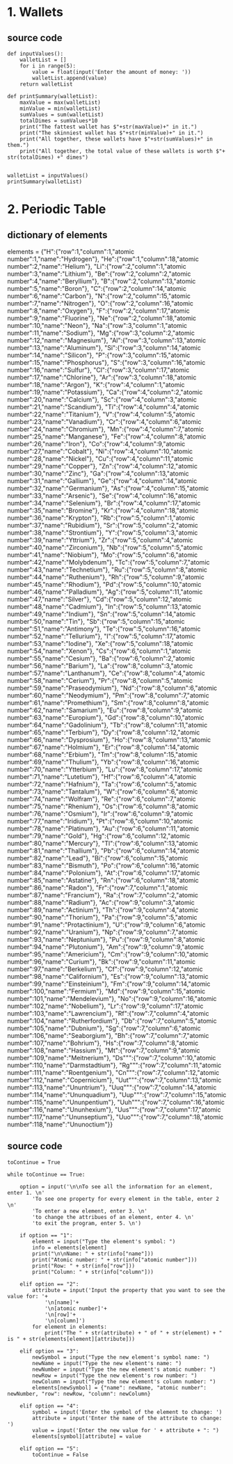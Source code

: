 # 1. Wallets

## source code
```
def inputValues():
    walletList = []
    for i in range(5):
        value = float(input('Enter the amount of money: '))
        walletList.append(value)        
    return walletList
        
def printSummary(walletList):
    maxValue = max(walletList)
    minValue = min(walletList)
    sumValues = sum(walletList)
    totalDimes = sumValues*10
    print("The fattest wallet has $"+str(maxValue)+" in it.")
    print("The skinniest wallet has $"+str(minValue)+" in it.")
    print("All together, these wallets have $"+str(sumValues)+" in them.")
    print("All together, the total value of these wallets is worth $"+ str(totalDimes) +" dimes")


walletList = inputValues()
printSummary(walletList)
```

# 2. Periodic Table

## dictionary of elements
elements = {"H":{"row":1,"column":1,"atomic number":1,"name":"Hydrogen"},
"He":{"row":1,"column":18,"atomic number":2,"name":"Helium"},
"Li":{"row":2,"column":1,"atomic number":3,"name":"Lithium"},
"Be":{"row":2,"column":2,"atomic number":4,"name":"Beryllium"},
"B":{"row":2,"column":13,"atomic number":5,"name":"Boron"},
"C":{"row":2,"column":14,"atomic number":6,"name":"Carbon"},
"N":{"row":2,"column":15,"atomic number":7,"name":"Nitrogen"},
"O":{"row":2,"column":16,"atomic number":8,"name":"Oxygen"},
"F":{"row":2,"column":17,"atomic number":9,"name":"Fluorine"},
"Ne":{"row":2,"column":18,"atomic number":10,"name":"Neon"},
"Na":{"row":3,"column":1,"atomic number":11,"name":"Sodium"},
"Mg":{"row":3,"column":2,"atomic number":12,"name":"Magnesium"},
"Al":{"row":3,"column":13,"atomic number":13,"name":"Aluminum"},
"Si":{"row":3,"column":14,"atomic number":14,"name":"Silicon"},
"P":{"row":3,"column":15,"atomic number":15,"name":"Phosphorus"},
"S":{"row":3,"column":16,"atomic number":16,"name":"Sulfur"},
"Cl":{"row":3,"column":17,"atomic number":17,"name":"Chlorine"},
"Ar":{"row":3,"column":18,"atomic number":18,"name":"Argon"},
"K":{"row":4,"column":1,"atomic number":19,"name":"Potassium"},
"Ca":{"row":4,"column":2,"atomic number":20,"name":"Calcium"},
"Sc":{"row":4,"column":3,"atomic number":21,"name":"Scandium"},
"Ti":{"row":4,"column":4,"atomic number":22,"name":"Titanium"},
"V":{"row":4,"column":5,"atomic number":23,"name":"Vanadium"},
"Cr":{"row":4,"column":6,"atomic number":24,"name":"Chromium"},
"Mn":{"row":4,"column":7,"atomic number":25,"name":"Manganese"},
"Fe":{"row":4,"column":8,"atomic number":26,"name":"Iron"},
"Co":{"row":4,"column":9,"atomic number":27,"name":"Cobalt"},
"Ni":{"row":4,"column":10,"atomic number":28,"name":"Nickel"},
"Cu":{"row":4,"column":11,"atomic number":29,"name":"Copper"},
"Zn":{"row":4,"column":12,"atomic number":30,"name":"Zinc"},
"Ga":{"row":4,"column":13,"atomic number":31,"name":"Gallium"},
"Ge":{"row":4,"column":14,"atomic number":32,"name":"Germanium"},
"As":{"row":4,"column":15,"atomic number":33,"name":"Arsenic"},
"Se":{"row":4,"column":16,"atomic number":34,"name":"Selenium"},
"Br":{"row":4,"column":17,"atomic number":35,"name":"Bromine"},
"Kr":{"row":4,"column":18,"atomic number":36,"name":"Krypton"},
"Rb":{"row":5,"column":1,"atomic number":37,"name":"Rubidium"},
"Sr":{"row":5,"column":2,"atomic number":38,"name":"Strontium"},
"Y":{"row":5,"column":3,"atomic number":39,"name":"Yttrium"},
"Zr":{"row":5,"column":4,"atomic number":40,"name":"Zirconium"},
"Nb":{"row":5,"column":5,"atomic number":41,"name":"Niobium"},
"Mo":{"row":5,"column":6,"atomic number":42,"name":"Molybdenum"},
"Tc":{"row":5,"column":7,"atomic number":43,"name":"Technetium"},
"Ru":{"row":5,"column":8,"atomic number":44,"name":"Ruthenium"},
"Rh":{"row":5,"column":9,"atomic number":45,"name":"Rhodium"},
"Pd":{"row":5,"column":10,"atomic number":46,"name":"Palladium"},
"Ag":{"row":5,"column":11,"atomic number":47,"name":"Silver"},
"Cd":{"row":5,"column":12,"atomic number":48,"name":"Cadmium"},
"In":{"row":5,"column":13,"atomic number":49,"name":"Indium"},
"Sn":{"row":5,"column":14,"atomic number":50,"name":"Tin"},
"Sb":{"row":5,"column":15,"atomic number":51,"name":"Antimony"},
"Te":{"row":5,"column":16,"atomic number":52,"name":"Tellurium"},
"I":{"row":5,"column":17,"atomic number":53,"name":"Iodine"},
"Xe":{"row":5,"column":18,"atomic number":54,"name":"Xenon"},
"Cs":{"row":6,"column":1,"atomic number":55,"name":"Cesium"},
"Ba":{"row":6,"column":2,"atomic number":56,"name":"Barium"},
"La":{"row":8,"column":3,"atomic number":57,"name":"Lanthanum"},
"Ce":{"row":8,"column":4,"atomic number":58,"name":"Cerium"},
"Pr":{"row":8,"column":5,"atomic number":59,"name":"Praseodymium"},
"Nd":{"row":8,"column":6,"atomic number":60,"name":"Neodymium"},
"Pm":{"row":8,"column":7,"atomic number":61,"name":"Promethium"},
"Sm":{"row":8,"column":8,"atomic number":62,"name":"Samarium"},
"Eu":{"row":8,"column":9,"atomic number":63,"name":"Europium"},
"Gd":{"row":8,"column":10,"atomic number":64,"name":"Gadolinium"},
"Tb":{"row":8,"column":11,"atomic number":65,"name":"Terbium"},
"Dy":{"row":8,"column":12,"atomic number":66,"name":"Dysprosium"},
"Ho":{"row":8,"column":13,"atomic number":67,"name":"Holmium"},
"Er":{"row":8,"column":14,"atomic number":68,"name":"Erbium"},
"Tm":{"row":8,"column":15,"atomic number":69,"name":"Thulium"},
"Yb":{"row":8,"column":16,"atomic number":70,"name":"Ytterbium"},
"Lu":{"row":8,"column":17,"atomic number":71,"name":"Lutetium"},
"Hf":{"row":6,"column":4,"atomic number":72,"name":"Hafnium"},
"Ta":{"row":6,"column":5,"atomic number":73,"name":"Tantalum"},
"W":{"row":6,"column":6,"atomic number":74,"name":"Wolfram"},
"Re":{"row":6,"column":7,"atomic number":75,"name":"Rhenium"},
"Os":{"row":6,"column":8,"atomic number":76,"name":"Osmium"},
"Ir":{"row":6,"column":9,"atomic number":77,"name":"Iridium"},
"Pt":{"row":6,"column":10,"atomic number":78,"name":"Platinum"},
"Au":{"row":6,"column":11,"atomic number":79,"name":"Gold"},
"Hg":{"row":6,"column":12,"atomic number":80,"name":"Mercury"},
"Tl":{"row":6,"column":13,"atomic number":81,"name":"Thallium"},
"Pb":{"row":6,"column":14,"atomic number":82,"name":"Lead"},
"Bi":{"row":6,"column":15,"atomic number":83,"name":"Bismuth"},
"Po":{"row":6,"column":16,"atomic number":84,"name":"Polonium"},
"At":{"row":6,"column":17,"atomic number":85,"name":"Astatine"},
"Rn":{"row":6,"column":18,"atomic number":86,"name":"Radon"},
"Fr":{"row":7,"column":1,"atomic number":87,"name":"Francium"},
"Ra":{"row":7,"column":2,"atomic number":88,"name":"Radium"},
"Ac":{"row":9,"column":3,"atomic number":89,"name":"Actinium"},
"Th":{"row":9,"column":4,"atomic number":90,"name":"Thorium"},
"Pa":{"row":9,"column":5,"atomic number":91,"name":"Protactinium"},
"U":{"row":9,"column":6,"atomic number":92,"name":"Uranium"},
"Np":{"row":9,"column":7,"atomic number":93,"name":"Neptunium"},
"Pu":{"row":9,"column":8,"atomic number":94,"name":"Plutonium"},
"Am":{"row":9,"column":9,"atomic number":95,"name":"Americium"},
"Cm":{"row":9,"column":10,"atomic number":96,"name":"Curium"},
"Bk":{"row":9,"column":11,"atomic number":97,"name":"Berkelium"},
"Cf":{"row":9,"column":12,"atomic number":98,"name":"Californium"},
"Es":{"row":9,"column":13,"atomic number":99,"name":"Einsteinium"},
"Fm":{"row":9,"column":14,"atomic number":100,"name":"Fermium"},
"Md":{"row":9,"column":15,"atomic number":101,"name":"Mendelevium"},
"No":{"row":9,"column":16,"atomic number":102,"name":"Nobelium"},
"Lr":{"row":9,"column":17,"atomic number":103,"name":"Lawrencium"},
"Rf":{"row":7,"column":4,"atomic number":104,"name":"Rutherfordium"},
"Db":{"row":7,"column":5,"atomic number":105,"name":"Dubnium"},
"Sg":{"row":7,"column":6,"atomic number":106,"name":"Seaborgium"},
"Bh":{"row":7,"column":7,"atomic number":107,"name":"Bohrium"},
"Hs":{"row":7,"column":8,"atomic number":108,"name":"Hassium"},
"Mt":{"row":7,"column":9,"atomic number":109,"name":"Meitnerium"},
"Ds""":{"row":7,"column":10,"atomic number":110,"name":"Darmstadtium"},
"Rg""":{"row":7,"column":11,"atomic number":111,"name":"Roentgenium"},
"Cn""":{"row":7,"column":12,"atomic number":112,"name":"Copernicium"},
"Uut""":{"row":7,"column":13,"atomic number":113,"name":"Ununtrium"},
"Uuq""":{"row":7,"column":14,"atomic number":114,"name":"Ununquadium"},
"Uup""":{"row":7,"column":15,"atomic number":115,"name":"Ununpentium"},
"Uuh""":{"row":7,"column":16,"atomic number":116,"name":"Ununhexium"},
"Uus""":{"row":7,"column":17,"atomic number":117,"name":"Ununseptium"},
"Uuo""":{"row":7,"column":18,"atomic number":118,"name":"Ununoctium"}}

## source code
```
toContinue = True

while toContinue == True:

    option = input('\n\nTo see all the information for an element, enter 1. \n'
        'To see one property for every element in the table, enter 2 \n'
        'To enter a new element, enter 3. \n'
        'to change the attribues of an element, enter 4. \n'
        'to exit the program, enter 5. \n')
        
    if option == "1":
        element = input("Type the element's symbol: ")
        info = elements[element]
        print("\n\nName: " + str(info["name"]))
        print("Atomic number: " + str(info["atomic number"]))
        print("Row: " + str(info["row"]))
        print("Column: " + str(info["column"]))
        
    elif option == "2":
        attribute = input('Input the property that you want to see the value for: '+
            '\n[name]'+
            '\n[atomic number]'+
            '\n[row]'+
            '\n[column]')
        for element in elements:    
            print("The " + str(attribute) + " of " + str(element) + " is " + str(elements[element][attribute]))
        
    elif option == "3":
        newSymbol = input("Type the new element's symbol name: ")
        newName = input("Type the new element's name: ")
        newNumber = input("Type the new element's atomic number: ")
        newRow = input("Type the new element's row number: ")
        newColumn = input("Type the new element's column number: ")
        elements[newSymbol] = {"name": newName, "atomic number": newNumber, "row": newRow, "column": newColumn}
        
    elif option == "4":
        symbol = input('Enter the symbol of the element to change: ')
        attribute = input('Enter the name of the attribute to change: ')
        value = input('Enter the new value for ' + attribute + ": ")
        elements[symbol][attribute] = value
        
    elif option == "5":
        toContinue = False
 
```
